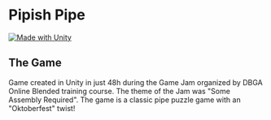 <h1>Pipish Pipe</h1>

[![Made with Unity](https://img.shields.io/badge/Made%20with-Unity-57b9d3.svg?style=flat&logo=unity)](https://www.unity.com)

<h2>The Game</h2>
Game created in Unity in just 48h during the Game Jam organized by DBGA Online Blended training course. The theme of the Jam was "Some Assembly Required". The game is a classic pipe puzzle game with an "Oktoberfest" twist!
